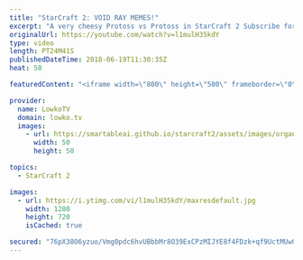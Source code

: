 ```yaml
---
title: "StarCraft 2: VOID RAY MEMES!"
excerpt: "A very cheesy Protoss vs Protoss in StarCraft 2 Subscribe for more videos: http://lowko.tv/youtube Zergling Rush: https://goo.gl/iWUfxS  What's the best way to counter Void Rays? Void Rays. A very odd game of Gold League Protoss versus Protoss. Both players decide to open up completely differently. In"
originalUrl: https://youtube.com/watch?v=l1mulH35kdY
type: video
length: PT24M41S
publishedDateTime: 2018-06-19T11:30:35Z
heat: 50

featuredContent: "<iframe width=\"800\" height=\"500\" frameborder=\"0\" src=\"https://www.youtube.com/embed/l1mulH35kdY\" allow=\"accelerometer; autoplay; encrypted-media; gyroscope; picture-in-picture\" allowfullscreen></iframe>"

provider:
  name: LowkoTV
  domain: lowko.tv
  images:
    - url: https://smartableai.github.io/starcraft2/assets/images/organizations/lowko.tv-50x50.jpg
      width: 50
      height: 50

topics:
  - StarCraft 2

images:
  - url: https://i.ytimg.com/vi/l1mulH35kdY/maxresdefault.jpg
    width: 1280
    height: 720
    isCached: true

secured: "76pX38O6yzuo/Vmg0pdc6hvUBbbMr8O39ExCPzMIJYE8f4FDzk+qf9UctMUw0QyV7yF+38q6wLTSgLuF/DquWMBAqkCrcWs0y9EiIhhVuCFscCLi14UqKFi0eDxBS3c7/JSUtgzq8aySeCeMXEIHe8Lf9sEqaguB2+ltuxYKTBfXiH0GqC9MFdbskEb0FjN2NtBuCsdqNyAqrO0pzLkW+bJIistPLDPQRYPdnCAajC1SOsW4ROaYd517n4J9XgRe7my5LyqWJgMN7OO94ftFUQxtyzoPJx1wniJ/2Yb/yqRkCHC7lhs0x+c16JOuah1r91jSxKVjhQw53X/I7b8QBnb7PpYtLpDvk+eh+AsqdugVxOJ871Xe0Kn72+XOtvPJKvwTbmJmHzTmKF8sviAbz/0A2S1Ut8L3N2IwtqFAdlg=;vzSDzxYIbwf6fHZzI6ETmA=="
---
```


